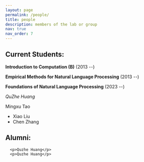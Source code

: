 ```yaml
---
layout: page
permalink: /people/
title: people
description: members of the lab or group
nav: true
nav_order: 7
---
```


## Current Students:

**Introduction to Computation (B)** (2013 --)

**Empirical Methods for Natural Language Processing** (2013 --)

**Foundations of Natural Language Processing** (2023 --)

*QuZhe Huang*

Mingxu Tao
- Xiao Liu
- Chen Zhang

## Alumni:
      <p>Quzhe Huang</p>
      <p>Quzhe Huang</p>
